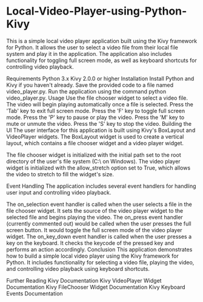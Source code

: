 # Local-Video-Player-using-Python-Kivy
This is a simple local video player application built using the Kivy framework for Python. It allows the user to select a video file from their local file system and play it in the application. The application also includes functionality for toggling full screen mode, as well as keyboard shortcuts for controlling video playback.

Requirements
Python 3.x
Kivy 2.0.0 or higher
Installation
Install Python and Kivy if you haven't already.
Save the provided code to a file named video_player.py.
Run the application using the command python video_player.py.
Usage
Use the file chooser widget to select a video file.
The video will begin playing automatically once a file is selected.
Press the 'Tab' key to exit full screen mode.
Press the 'F' key to toggle full screen mode.
Press the 'P' key to pause or play the video.
Press the 'M' key to mute or unmute the video.
Press the 'S' key to stop the video.
Building the UI
The user interface for this application is built using Kivy's BoxLayout and VideoPlayer widgets. The BoxLayout widget is used to create a vertical layout, which contains a file chooser widget and a video player widget.

The file chooser widget is initialized with the initial path set to the root directory of the user's file system (C:\ on Windows). The video player widget is initialized with the allow_stretch option set to True, which allows the video to stretch to fill the widget's size.

Event Handling
The application includes several event handlers for handling user input and controlling video playback.

The on_selection event handler is called when the user selects a file in the file chooser widget. It sets the source of the video player widget to the selected file and begins playing the video.
The on_press event handler (currently commented out) would be called when the user presses the full screen button. It would toggle the full screen mode of the video player widget.
The on_key_down event handler is called when the user presses a key on the keyboard. It checks the keycode of the pressed key and performs an action accordingly.
Conclusion
This application demonstrates how to build a simple local video player using the Kivy framework for Python. It includes functionality for selecting a video file, playing the video, and controlling video playback using keyboard shortcuts.

Further Reading
Kivy Documentation
Kivy VideoPlayer Widget Documentation
Kivy FileChooser Widget Documentation
Kivy Keyboard Events Documentation
